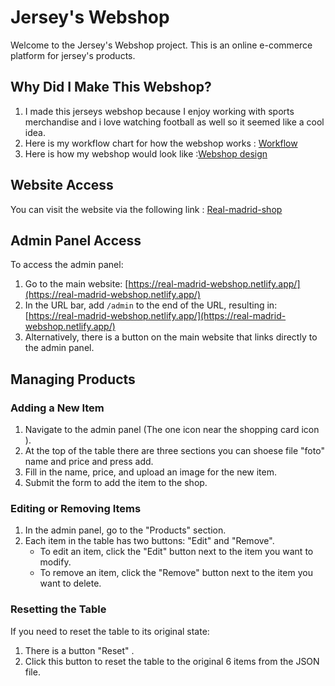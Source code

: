 # Jersey's Webshop

Welcome to the Jersey's Webshop project. This is an online e-commerce platform for jersey's products.

## Why Did I Make This Webshop?

1. I made this jerseys webshop because I enjoy working with sports merchandise and i love watching football as well so it seemed like a cool idea.
2. Here is my workflow chart for how the webshop works : [Workflow](https://www.figma.com/board/u5DdZQr6bKKXrI68ryZkYM/Untitled?node-id=0-1&t=O8OKj156SU45sDHO-0)
3. Here is how my webshop would look like :[Webshop design](https://www.figma.com/design/81Xh5xkh71ebCuuLdUIrBk/Untitled?node-id=0-1&t=fglJQtsNMyLY5XHJ-0)

## Website Access

You can visit the website via the following link : [Real-madrid-shop](https://real-madrid-webshop.netlify.app/)

## Admin Panel Access

To access the admin panel:

1. Go to the main website: [https://real-madrid-webshop.netlify.app/](https://real-madrid-webshop.netlify.app/)
2. In the URL bar, add `/admin` to the end of the URL, resulting in: [https://real-madrid-webshop.netlify.app/](https://real-madrid-webshop.netlify.app/)
3. Alternatively, there is a button on the main website that links directly to the admin panel.


## Managing Products

### Adding a New Item

1. Navigate to the admin panel (The one icon near the shopping card icon ).
2. At the top of the table there are three sections you can shoese file "foto" name and price and press add.
3. Fill in the name, price, and upload an image for the new item.
4. Submit the form to add the item to the shop.

### Editing or Removing Items

1. In the admin panel, go to the "Products" section.
2. Each item in the table has two buttons: "Edit" and "Remove".
   - To edit an item, click the "Edit" button next to the item you want to modify.
   - To remove an item, click the "Remove" button next to the item you want to delete.

### Resetting the Table

If you need to reset the table to its original state:

1. There is a button "Reset" .
2. Click this button to reset the table to the original 6 items from the JSON file.